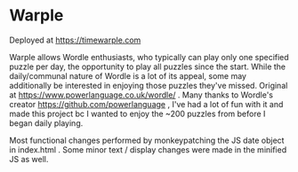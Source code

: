 # Warple

Deployed at https://timewarple.com

Warple allows Wordle enthusiasts, who typically can play only one specified puzzle per day, the opportunity to play all puzzles since the start. While the daily/communal nature of Wordle is a lot of its appeal, some may additionally be interested in enjoying those puzzles they've missed. Original at https://www.powerlanguage.co.uk/wordle/ . Many thanks to Wordle's creator https://github.com/powerlanguage , I've had a lot of fun with it and made this project bc I wanted to enjoy the ~200 puzzles from before I began daily playing.

Most functional changes performed by monkeypatching the JS date object in index.html . Some minor text / display changes were made in the minified JS as well.
